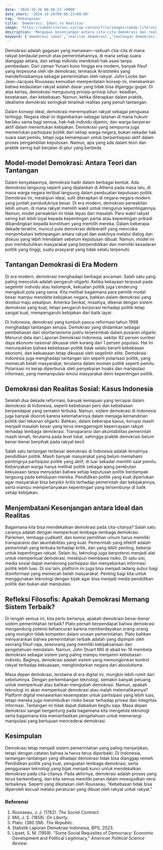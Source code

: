 ```yaml
---
date: '2024-10-26 08:08:21 +0800'
date_short: '2024-10-26T08:08:21+08:00'
tag: 'Kebangsaan'
title: 'Demokrasi: Ideal vs Realitas'
image: 'https://sabdaliterasi.xyz/wp-conten/file/images/sabda-literasi-demokrasi-ideal-vs-realitas.jpg'
description: 'Mengupas kesenjangan antara cita-cita demokrasi dan realitasnya saat ini, serta tantangan dan solusi untuk mencapai demokrasi yang lebih adil dan efektif.'
keyword: ['demokrasi ideal','realitas demokrasi','tantangan demokrasi']
---
```

<p>Demokrasi adalah gagasan yang menawan—sebuah cita-cita di mana rakyat berdaulat penuh atas pemerintahannya, di mana setiap suara dianggap setara, dan setiap individu menikmati hak asasi tanpa pembedaan. Dari zaman Yunani kuno hingga era modern, banyak filsuf yang terpesona oleh ide demokrasi, termasuk Aristoteles yang mendefinisikannya sebagai pemerintahan oleh rakyat. John Locke dan Jean-Jacques Rousseau kemudian memperdalam konsep ini, menekankan bahwa kedaulatan rakyat adalah dasar yang tidak bisa diganggu gugat. Di atas kertas, demokrasi mengusung prinsip-prinsip luhur: keadilan, kesetaraan, dan kebebasan. Namun, ketika diterapkan dalam praktik, idealisme demokrasi seringkali terantuk realitas yang penuh tantangan.</p><p>Dalam konsep ideal, demokrasi menempatkan rakyat sebagai penguasa tertinggi. Negara ideal ini digambarkan sebagai tatanan di mana hukum berlaku sama bagi semua, hak-hak individu dijamin, dan warga berperan aktif dalam menentukan kebijakan. Demokrasi yang sempurna juga memerlukan partisipasi politik dari setiap warga negara, bukan sekadar hak suara saat pemilu, tetapi juga kemampuan untuk berpartisipasi aktif dalam proses pengambilan keputusan. Namun, apa yang ada dalam teori dan praktik sering kali berjalan di jalur yang berbeda.</p><h2><strong>Model-model Demokrasi: Antara Teori dan Tantangan</strong></h2><p>Dalam kenyataannya, demokrasi hadir dalam berbagai bentuk. Ada demokrasi langsung seperti yang dijalankan di Athena pada masa lalu, di mana warga negara terlibat langsung dalam pembuatan keputusan politik. Demokrasi ini, meskipun ideal, sulit diterapkan di negara-negara modern yang jumlah penduduknya besar. Di era modern, demokrasi perwakilan lebih umum, di mana rakyat memilih wakil untuk mengurus kepentingannya. Namun, model perwakilan ini tidak lepas dari masalah. Para wakil rakyat sering kali lebih loyal kepada kepentingan partai atau kepentingan pribadi dibandingkan kepada konstituen yang memilih mereka. Dalam beberapa dekade terakhir, muncul pula demokrasi deliberatif yang mencoba menjembatani ketimpangan antara rakyat dan wakilnya melalui dialog dan diskusi yang lebih mendalam sebelum keputusan dibuat. Namun, model ini pun membutuhkan masyarakat yang berpendidikan dan memiliki kesadaran politik yang tinggi, suatu prasyarat yang tidak selalu terpenuhi.</p><h2><strong>Tantangan Demokrasi di Era Modern</strong></h2><p>Di era modern, demokrasi menghadapi berbagai ancaman. Salah satu yang paling mencolok adalah pengaruh oligarki. Ketika kekayaan terpusat pada segelintir individu atau kelompok, kekuatan politik juga cenderung mengikuti pola yang sama. Kita melihat bagaimana para pemilik modal besar mampu mendikte kebijakan negara, bahkan dalam demokrasi yang disebut maju sekalipun. Amerika Serikat, misalnya, dikenal dengan sistem demokrasi yang kuat, tetapi pengaruh korporasi terhadap politik tetap sangat kuat, mempengaruhi kebijakan dari balik layar.</p><p>Di Indonesia, demokrasi yang tumbuh pasca-reformasi tahun 1998 menghadapi tantangan serupa. Demokrasi yang diidamkan sebagai pembebasan dari otoritarianisme justru terjerembab dalam pusaran oligarki. Menurut data dari Laporan Demokrasi Indonesia, sekitar 82 persen sumber daya ekonomi nasional dikuasai oleh kurang dari 1 persen populasi. Hal ini menunjukkan bahwa kebebasan politik tidak selalu berarti kebebasan ekonomi, dan kekuasaan tetap dikuasai oleh segelintir elite. Demokrasi Indonesia juga menghadapi tantangan lain seperti polarisasi politik, yang memecah belah masyarakat, terutama dalam momen politik seperti pemilu. Polarisasi ini kerap diperburuk oleh penyebaran hoaks dan manipulasi informasi, yang memanipulasi emosi masyarakat demi kepentingan politik.</p><h2><strong>Demokrasi dan Realitas Sosial: Kasus Indonesia</strong></h2><p>Setelah dua dekade reformasi, banyak kemajuan yang tercapai dalam demokrasi di Indonesia, seperti kebebasan pers dan kebebasan berpendapat yang semakin terbuka. Namun, sistem demokrasi di Indonesia juga banyak disoroti karena kelemahannya dalam menjaga kemandirian politik dari tekanan oligarki. Bahkan, dalam beberapa kasus, korupsi masih menjadi masalah besar yang terus menggerogoti kepercayaan rakyat terhadap lembaga demokrasi. Transparansi dan akuntabilitas pemerintah masih lemah, terutama pada level lokal, sehingga praktik demokrasi belum benar-benar berpihak pada rakyat kecil.</p><p>Salah satu tantangan terbesar demokrasi di Indonesia adalah lemahnya pendidikan politik. Masih banyak masyarakat yang belum memahami pentingnya partisipasi politik yang aktif, di luar sekadar memilih saat pemilu. Kebanyakan warga hanya melihat politik sebagai ajang perebutan kekuasaan tanpa menyadari bahwa setiap keputusan politik berdampak langsung pada kehidupan mereka. Pendidikan politik yang kuat diperlukan agar masyarakat bisa berpikir kritis terhadap pemerintah dan kebijakannya, serta mampu mempertanyakan kepentingan yang tersembunyi di balik setiap kebijakan.</p><h2><strong>Menjembatani Kesenjangan antara Ideal dan Realitas</strong></h2><p>Bagaimana kita bisa mendekatkan demokrasi pada cita-citanya? Salah satu caranya adalah dengan memperkuat lembaga-lembaga demokrasi. Parlemen, lembaga yudikatif, dan komisi pemilihan umum harus memiliki transparansi dan akuntabilitas yang kuat. Pemerintah yang efektif adalah pemerintah yang terbuka terhadap kritik, dan yang lebih penting, bekerja untuk kepentingan rakyat. Selain itu, teknologi juga berpotensi menjadi alat untuk memperkuat demokrasi, meskipun membawa risiko. Di satu sisi, media sosial dapat mendorong partisipasi dan menyebarkan informasi politik lebih luas. Di sisi lain, platform ini juga bisa menjadi ladang subur bagi disinformasi yang memecah belah masyarakat. Penting bagi kita untuk menggunakan teknologi dengan bijak agar bisa menjadi media pendidikan politik dan bukan alat manipulasi.</p><h2><strong>Refleksi Filosofis: Apakah Demokrasi Memang Sistem Terbaik?</strong></h2><p>Di tengah semua ini, kita perlu bertanya, apakah demokrasi benar-benar sistem pemerintahan terbaik? Plato pernah berpendapat bahwa demokrasi mengandung potensi kehancuran karena memberdayakan orang-orang yang mungkin tidak kompeten dalam urusan pemerintahan. Plato bahkan menyarankan bahwa pemerintahan terbaik adalah yang dipimpin oleh seorang filsuf-raja, seseorang yang memiliki kebijaksanaan dan pengetahuan mendalam. Namun, John Stuart Mill di abad ke-19 membela demokrasi sebagai sistem yang paling mampu menjamin kebebasan individu. Baginya, demokrasi adalah sistem yang memungkinkan kontrol rakyat terhadap kekuasaan, menghindarkan negara dari absolutisme.</p><p>Masa depan demokrasi, terutama di era digital ini, mungkin lebih rumit dari sebelumnya. Dengan perkembangan teknologi, semakin banyak peluang untuk memperkuat atau bahkan mengubah demokrasi. Namun, apakah teknologi ini akan memperkuat demokrasi atau malah melemahkannya? Platform digital menawarkan kesempatan untuk partisipasi yang lebih luas, tetapi mereka juga menimbulkan risiko besar terhadap privasi dan integritas informasi. Tantangan ini tidak dapat diabaikan begitu saja. Masa depan demokrasi sangat bergantung pada bagaimana kita mengelola teknologi serta bagaimana kita memanfaatkan pengetahuan untuk memerangi manipulasi yang bertujuan mencederai demokrasi.</p><h2><strong>Kesimpulan</strong></h2><p>Demokrasi tetap menjadi sistem pemerintahan yang paling menjanjikan, tetapi dengan catatan bahwa ia harus terus diperbaiki. Di Indonesia, tantangan-tantangan yang dihadapi demokrasi tidak bisa dianggap remeh. Pendidikan politik yang kuat, penguatan lembaga demokrasi, serta penggunaan teknologi yang bijak menjadi kunci untuk mendekatkan demokrasi pada cita-citanya. Pada akhirnya, demokrasi adalah proses yang terus berkembang, dan kita semua memiliki peran dalam mewujudkan versi terbaiknya. Seperti yang dikatakan oleh Rousseau, “Kebebasan tidak bisa diperoleh kecuali melalui peraturan yang dibuat oleh rakyat untuk rakyat.”</p><h3><strong>Referensi</strong></h3><ol><li>Rousseau, J. J. (1762). <em>The Social Contract</em>.</li><li>Mill, J. S. (1859). <em>On Liberty</em>.</li><li>Plato. (380 SM). <em>The Republic</em>.</li><li>Statistik Laporan Demokrasi Indonesia, BPS, 2023.</li><li>Lipset, S. M. (1959). "Some Social Requisites of Democracy: Economic Development and Political Legitimacy," <em>American Political Science Review</em>.</li></ol>
